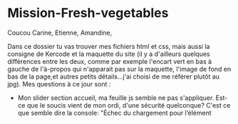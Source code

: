 # Mission-Fresh-vegetables

Coucou Carine, Etienne, Amandine,

Dans ce dossier tu vas trouver mes fichiers html et css, mais aussi la consigne de Kercode et la maquette du site (il y a d'ailleurs quelques différences entre les deux, comme par exemple l'encart vert en bas à gauche de l'à-propos qui n'apparait pas sur la maquette, l'image de fond en bas de la page,et autres petits détails...j'ai choisi de me référer plutôt au jpg).
Mes questions à ce jour sont :

- Mon slider section accueil, ma feuille js semble ne pas s'appliquer. Est-ce que le soucis vient de mon ordi, d'une sécurité quelconque? C'est ce que semble dire la console:
  "Échec du chargement pour l’élément <script> dont la source est « file:///C:/Users/lenovo/Desktop/OBJECTIF%20KERCODE%202023/VSC/Fresh%20vegetables/fresh-vegetable.js.1 »"
  J'attends d'avoir réglé ça pour tenter de replacer correctement mon image  ...

- Mon slider section témoignage, j'aimerais que mes textes .avis se comporte comme les images. Et pourquoi pas, ajouter des dot.

Merci par avance du temps que tu pourra accorder à mon exercice :)
